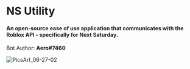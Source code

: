 # NS Utility
#### An open-source ease of use application that communicates with the Roblox API - specifically for Next Saturday.

Bot Author: **Aero#7460**

![PicsArt_06-27-02](https://user-images.githubusercontent.com/78659866/144722963-2b2d82f4-a608-472c-86dd-409f82e402c6.png)
